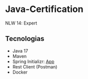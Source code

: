 # Java-Certification
NLW 14: Expert

## Tecnologias

- Java 17
- Maven 
- Spring Initializr: [App](https://start.spring.io/)
- Rest Client (Postman) 
- Docker